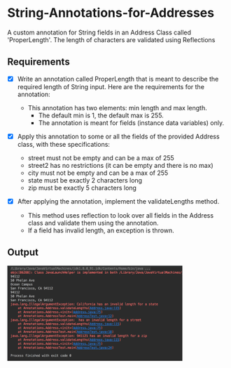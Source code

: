 # String-Annotations-for-Addresses
A custom annotation for String fields in an Address Class called 'ProperLength'.  The length of characters are validated using Reflections

## Requirements
- [x] Write an annotation called ProperLength that is meant to describe the required length of String input. Here are the requirements for the annotation:
   - This annotation has two elements: min length and max length.
     - The default min is 1, the default max is 255.
     - The annotation is meant for fields (instance data variables) only.
    
- [x] Apply this annotation to some or all the fields of the provided Address class, with these specifications:
   - street must not be empty and can be a max of 255
   - street2 has no restrictions (it can be empty and there is no max)
   - city must not be empty and can be a max of 255
   - state must be exactly 2 characters long
   - zip must be exactly 5 characters long
- [x] After applying the annotation, implement the validateLengths method.
   - This method uses reflection to look over all fields in the Address class and validate them using the annotation.
   - If a field has invalid length, an exception is thrown.

## Output
<img src="AnnotationResults.png" width="400"> 
